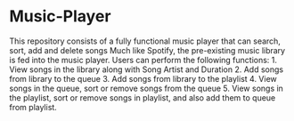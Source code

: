 # Music-Player
This repository consists of a fully functional music player that can search, sort, add and delete songs
Much like Spotify, the pre-existing music library is fed into the music player. Users can perform the following functions:
        1. View songs in the library along with Song Artist and Duration
        2. Add songs from library to the queue
        3. Add songs from library to the playlist
        4. View songs in the queue, sort or remove songs from the queue
        5. View songs in the playlist, sort or remove songs in playlist, and also add them to queue from playlist.
